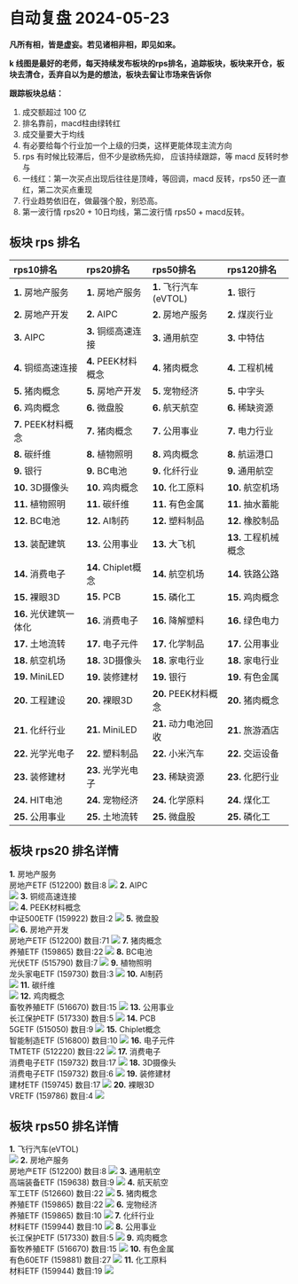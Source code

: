 # 自动复盘 2024-05-23

**凡所有相，皆是虚妄。若见诸相非相，即见如来。**

**k 线图是最好的老师，每天持续发布板块的rps排名，追踪板块，板块来开仓，板块去清仓，丢弃自以为是的想法，板块去留让市场来告诉你**
        
**跟踪板块总结：**
1. 成交额超过 100 亿
2. 排名靠前，macd柱由绿转红
3. 成交量要大于均线
4. 有必要给每个行业加一个上级的归类，这样更能体现主流方向
5. rps 有时候比较滞后，但不少是欲杨先抑， 应该持续跟踪，等 macd 反转时参与
6. 一线红：第一次买点出现后往往是顶峰，等回调，macd 反转，rps50 还一直红，第二次买点重现
7. 行业趋势依旧在，做最强个股，别恐高。
8. 第一波行情 rps20 + 10日均线，第二波行情 rps50 + macd反转。
        
## 板块 rps 排名
| rps10排名              | rps20排名           | rps50排名              | rps120排名           |
|:-----------------------|:--------------------|:-----------------------|:---------------------|
| **1.** 房地产服务      | **1.** 房地产服务   | **1.** 飞行汽车(eVTOL) | **1.** 银行          |
| **2.** 房地产开发      | **2.** AIPC         | **2.** 房地产服务      | **2.** 煤炭行业      |
| **3.** AIPC            | **3.** 铜缆高速连接 | **3.** 通用航空        | **3.** 中特估        |
| **4.** 铜缆高速连接    | **4.** PEEK材料概念 | **4.** 猪肉概念        | **4.** 工程机械      |
| **5.** 猪肉概念        | **5.** 房地产开发   | **5.** 宠物经济        | **5.** 中字头        |
| **6.** 鸡肉概念        | **6.** 微盘股       | **6.** 航天航空        | **6.** 稀缺资源      |
| **7.** PEEK材料概念    | **7.** 猪肉概念     | **7.** 公用事业        | **7.** 电力行业      |
| **8.** 碳纤维          | **8.** 植物照明     | **8.** 鸡肉概念        | **8.** 航运港口      |
| **9.** 银行            | **9.** BC电池       | **9.** 化纤行业        | **9.** 通用航空      |
| **10.** 3D摄像头       | **10.** 鸡肉概念    | **10.** 化工原料       | **10.** 航空机场     |
| **11.** 植物照明       | **11.** 碳纤维      | **11.** 有色金属       | **11.** 抽水蓄能     |
| **12.** BC电池         | **12.** AI制药      | **12.** 塑料制品       | **12.** 橡胶制品     |
| **13.** 装配建筑       | **13.** 公用事业    | **13.** 大飞机         | **13.** 工程机械概念 |
| **14.** 消费电子       | **14.** Chiplet概念 | **14.** 航空机场       | **14.** 铁路公路     |
| **15.** 裸眼3D         | **15.** PCB         | **15.** 磷化工         | **15.** 鸡肉概念     |
| **16.** 光伏建筑一体化 | **16.** 消费电子    | **16.** 降解塑料       | **16.** 绿色电力     |
| **17.** 土地流转       | **17.** 电子元件    | **17.** 化学制品       | **17.** 公用事业     |
| **18.** 航空机场       | **18.** 3D摄像头    | **18.** 家电行业       | **18.** 家电行业     |
| **19.** MiniLED        | **19.** 装修建材    | **19.** 银行           | **19.** 有色金属     |
| **20.** 工程建设       | **20.** 裸眼3D      | **20.** PEEK材料概念   | **20.** 猪肉概念     |
| **21.** 化纤行业       | **21.** MiniLED     | **21.** 动力电池回收   | **21.** 旅游酒店     |
| **22.** 光学光电子     | **22.** 塑料制品    | **22.** 小米汽车       | **22.** 交运设备     |
| **23.** 装修建材       | **23.** 光学光电子  | **23.** 稀缺资源       | **23.** 化肥行业     |
| **24.** HIT电池        | **24.** 宠物经济    | **24.** 化学原料       | **24.** 煤化工       |
| **25.** 公用事业       | **25.** 土地流转    | **25.** 微盘股         | **25.** 磷化工       |
## 板块 rps20 排名详情
**1.** 房地产服务<br/>房地产ETF (512200) 数目:8
 ![](https://sykent-blog-image.oss-cn-beijing.aliyuncs.com/quant/image/2024/5/1716451398577-tmp.jpg)
**2.** AIPC<br/>
 ![](https://sykent-blog-image.oss-cn-beijing.aliyuncs.com/quant/image/2024/5/1716451399753-tmp.jpg)
**3.** 铜缆高速连接<br/>
 ![](https://sykent-blog-image.oss-cn-beijing.aliyuncs.com/quant/image/2024/5/1716451400279-tmp.jpg)
**4.** PEEK材料概念<br/>中证500ETF (159922) 数目:2
 ![](https://sykent-blog-image.oss-cn-beijing.aliyuncs.com/quant/image/2024/5/1716451400901-tmp.jpg)
**5.** 微盘股<br/>
 ![](https://sykent-blog-image.oss-cn-beijing.aliyuncs.com/quant/image/2024/5/1716451401509-tmp.jpg)
**6.** 房地产开发<br/>房地产ETF (512200) 数目:71
 ![](https://sykent-blog-image.oss-cn-beijing.aliyuncs.com/quant/image/2024/5/1716451402533-tmp.jpg)
**7.** 猪肉概念<br/>养殖ETF (159865) 数目:22
 ![](https://sykent-blog-image.oss-cn-beijing.aliyuncs.com/quant/image/2024/5/1716451403486-tmp.jpg)
**8.** BC电池<br/>光伏ETF (515790) 数目:7
 ![](https://sykent-blog-image.oss-cn-beijing.aliyuncs.com/quant/image/2024/5/1716451404310-tmp.jpg)
**9.** 植物照明<br/>龙头家电ETF (159730) 数目:3
 ![](https://sykent-blog-image.oss-cn-beijing.aliyuncs.com/quant/image/2024/5/1716451405243-tmp.jpg)
**10.** AI制药<br/>
 ![](https://sykent-blog-image.oss-cn-beijing.aliyuncs.com/quant/image/2024/5/1716451405772-tmp.jpg)
**11.** 碳纤维<br/>
 ![](https://sykent-blog-image.oss-cn-beijing.aliyuncs.com/quant/image/2024/5/1716451406219-tmp.jpg)
**12.** 鸡肉概念<br/>畜牧养殖ETF (516670) 数目:15
 ![](https://sykent-blog-image.oss-cn-beijing.aliyuncs.com/quant/image/2024/5/1716451407091-tmp.jpg)
**13.** 公用事业<br/>长江保护ETF (517330) 数目:5
 ![](https://sykent-blog-image.oss-cn-beijing.aliyuncs.com/quant/image/2024/5/1716451408137-tmp.jpg)
**14.** PCB<br/>5GETF (515050) 数目:9
 ![](https://sykent-blog-image.oss-cn-beijing.aliyuncs.com/quant/image/2024/5/1716451409174-tmp.jpg)
**15.** Chiplet概念<br/>智能制造ETF (516800) 数目:10
 ![](https://sykent-blog-image.oss-cn-beijing.aliyuncs.com/quant/image/2024/5/1716451410147-tmp.jpg)
**16.** 电子元件<br/>TMTETF (512220) 数目:22
 ![](https://sykent-blog-image.oss-cn-beijing.aliyuncs.com/quant/image/2024/5/1716451411121-tmp.jpg)
**17.** 消费电子<br/>消费电子ETF (159732) 数目:17
 ![](https://sykent-blog-image.oss-cn-beijing.aliyuncs.com/quant/image/2024/5/1716451412096-tmp.jpg)
**18.** 3D摄像头<br/>消费电子ETF (159732) 数目:6
 ![](https://sykent-blog-image.oss-cn-beijing.aliyuncs.com/quant/image/2024/5/1716451413172-tmp.jpg)
**19.** 装修建材<br/>建材ETF (159745) 数目:17
 ![](https://sykent-blog-image.oss-cn-beijing.aliyuncs.com/quant/image/2024/5/1716451414140-tmp.jpg)
**20.** 裸眼3D<br/>VRETF (159786) 数目:4
 ![](https://sykent-blog-image.oss-cn-beijing.aliyuncs.com/quant/image/2024/5/1716451415166-tmp.jpg)

## 板块 rps50 排名详情
**1.** 飞行汽车(eVTOL)<br/>
 ![](https://sykent-blog-image.oss-cn-beijing.aliyuncs.com/quant/image/2024/5/1716451415951-tmp.jpg)
**2.** 房地产服务<br/>房地产ETF (512200) 数目:8
 ![](https://sykent-blog-image.oss-cn-beijing.aliyuncs.com/quant/image/2024/5/1716451416846-tmp.jpg)
**3.** 通用航空<br/>高端装备ETF (159638) 数目:9
 ![](https://sykent-blog-image.oss-cn-beijing.aliyuncs.com/quant/image/2024/5/1716451417815-tmp.jpg)
**4.** 航天航空<br/>军工ETF (512660) 数目:22
 ![](https://sykent-blog-image.oss-cn-beijing.aliyuncs.com/quant/image/2024/5/1716451418769-tmp.jpg)
**5.** 猪肉概念<br/>养殖ETF (159865) 数目:22
 ![](https://sykent-blog-image.oss-cn-beijing.aliyuncs.com/quant/image/2024/5/1716451419755-tmp.jpg)
**6.** 宠物经济<br/>养殖ETF (159865) 数目:10
 ![](https://sykent-blog-image.oss-cn-beijing.aliyuncs.com/quant/image/2024/5/1716451420706-tmp.jpg)
**7.** 化纤行业<br/>材料ETF (159944) 数目:10
 ![](https://sykent-blog-image.oss-cn-beijing.aliyuncs.com/quant/image/2024/5/1716451421696-tmp.jpg)
**8.** 公用事业<br/>长江保护ETF (517330) 数目:5
 ![](https://sykent-blog-image.oss-cn-beijing.aliyuncs.com/quant/image/2024/5/1716451422605-tmp.jpg)
**9.** 鸡肉概念<br/>畜牧养殖ETF (516670) 数目:15
 ![](https://sykent-blog-image.oss-cn-beijing.aliyuncs.com/quant/image/2024/5/1716451423538-tmp.jpg)
**10.** 有色金属<br/>有色60ETF (159881) 数目:27
 ![](https://sykent-blog-image.oss-cn-beijing.aliyuncs.com/quant/image/2024/5/1716451424557-tmp.jpg)
**11.** 化工原料<br/>材料ETF (159944) 数目:19
 ![](https://sykent-blog-image.oss-cn-beijing.aliyuncs.com/quant/image/2024/5/1716451425501-tmp.jpg)

